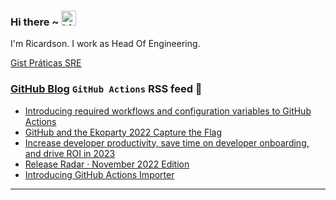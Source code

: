 ### Hi there ~ <img src="https://user-images.githubusercontent.com/1303154/88677602-1635ba80-d120-11ea-84d8-d263ba5fc3c0.gif" width="24px" alt="hi">

I'm Ricardson. I work as Head Of Engineering.

[Gist Práticas SRE](https://gist.github.com/r1w1s1/1ca63e1afb467410ddbb9081214a51ac)

### [GitHub Blog](https://github.blog/) `GitHub Actions` RSS feed 📖

<!--START_SECTION:feed-->
* [Introducing required workflows and configuration variables to GitHub Actions](https:&#x2F;&#x2F;github.blog&#x2F;2023-01-10-introducing-required-workflows-and-configuration-variables-to-github-actions&#x2F;)
* [GitHub and the Ekoparty 2022 Capture the Flag](https:&#x2F;&#x2F;github.blog&#x2F;2022-12-30-github-and-the-ekoparty-2022-capture-the-flag&#x2F;)
* [Increase developer productivity, save time on developer onboarding, and drive ROI in 2023](https:&#x2F;&#x2F;github.blog&#x2F;2022-12-20-increase-developer-productivity-save-time-on-developer-onboarding-and-drive-roi-in-2023&#x2F;)
* [Release Radar · November 2022 Edition](https:&#x2F;&#x2F;github.blog&#x2F;2022-12-16-release-radar-nov-2022&#x2F;)
* [Introducing GitHub Actions Importer](https:&#x2F;&#x2F;github.blog&#x2F;2022-11-10-introducing-github-actions-importer&#x2F;)
<!--END_SECTION:feed-->

---------

<!--
**r1williams/r1williams** is a ✨ _special_ ✨ repository because its `README.md` (this file) appears on your GitHub profile.


